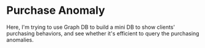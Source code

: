 # Purchase Anomaly

Here, I'm trying to use Graph DB to build a mini DB to show clients' purchasing behaviors, and see whether it's efficient to query the purchasing anomalies.
